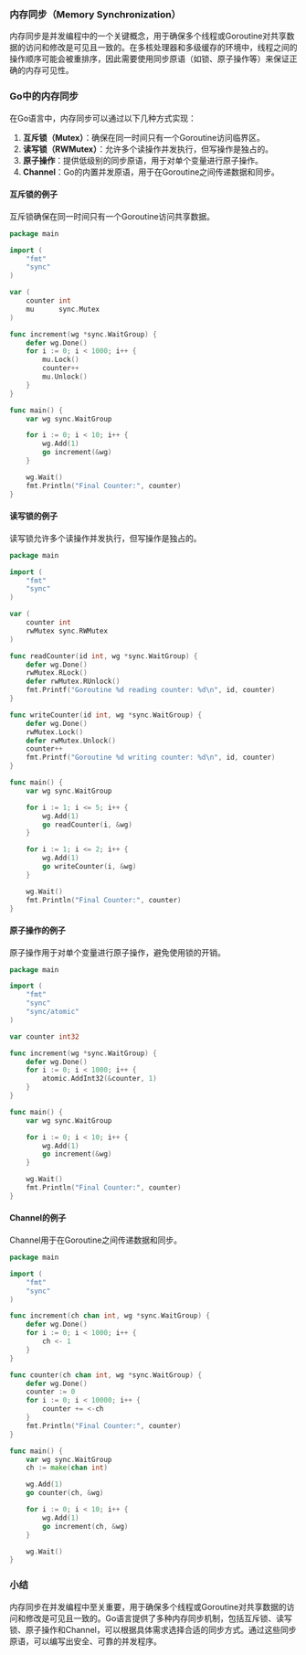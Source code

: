 ### 内存同步（Memory Synchronization）

内存同步是并发编程中的一个关键概念，用于确保多个线程或Goroutine对共享数据的访问和修改是可见且一致的。在多核处理器和多级缓存的环境中，线程之间的操作顺序可能会被重排序，因此需要使用同步原语（如锁、原子操作等）来保证正确的内存可见性。

### Go中的内存同步

在Go语言中，内存同步可以通过以下几种方式实现：

1. **互斥锁（Mutex）**：确保在同一时间只有一个Goroutine访问临界区。
2. **读写锁（RWMutex）**：允许多个读操作并发执行，但写操作是独占的。
3. **原子操作**：提供低级别的同步原语，用于对单个变量进行原子操作。
4. **Channel**：Go的内置并发原语，用于在Goroutine之间传递数据和同步。

#### 互斥锁的例子

互斥锁确保在同一时间只有一个Goroutine访问共享数据。

```go
package main

import (
	"fmt"
	"sync"
)

var (
	counter int
	mu      sync.Mutex
)

func increment(wg *sync.WaitGroup) {
	defer wg.Done()
	for i := 0; i < 1000; i++ {
		mu.Lock()
		counter++
		mu.Unlock()
	}
}

func main() {
	var wg sync.WaitGroup

	for i := 0; i < 10; i++ {
		wg.Add(1)
		go increment(&wg)
	}

	wg.Wait()
	fmt.Println("Final Counter:", counter)
}
```

#### 读写锁的例子

读写锁允许多个读操作并发执行，但写操作是独占的。

```go
package main

import (
	"fmt"
	"sync"
)

var (
	counter int
	rwMutex sync.RWMutex
)

func readCounter(id int, wg *sync.WaitGroup) {
	defer wg.Done()
	rwMutex.RLock()
	defer rwMutex.RUnlock()
	fmt.Printf("Goroutine %d reading counter: %d\n", id, counter)
}

func writeCounter(id int, wg *sync.WaitGroup) {
	defer wg.Done()
	rwMutex.Lock()
	defer rwMutex.Unlock()
	counter++
	fmt.Printf("Goroutine %d writing counter: %d\n", id, counter)
}

func main() {
	var wg sync.WaitGroup

	for i := 1; i <= 5; i++ {
		wg.Add(1)
		go readCounter(i, &wg)
	}

	for i := 1; i <= 2; i++ {
		wg.Add(1)
		go writeCounter(i, &wg)
	}

	wg.Wait()
	fmt.Println("Final Counter:", counter)
}
```

#### 原子操作的例子

原子操作用于对单个变量进行原子操作，避免使用锁的开销。

```go
package main

import (
	"fmt"
	"sync"
	"sync/atomic"
)

var counter int32

func increment(wg *sync.WaitGroup) {
	defer wg.Done()
	for i := 0; i < 1000; i++ {
		atomic.AddInt32(&counter, 1)
	}
}

func main() {
	var wg sync.WaitGroup

	for i := 0; i < 10; i++ {
		wg.Add(1)
		go increment(&wg)
	}

	wg.Wait()
	fmt.Println("Final Counter:", counter)
}
```

#### Channel的例子

Channel用于在Goroutine之间传递数据和同步。

```go
package main

import (
	"fmt"
	"sync"
)

func increment(ch chan int, wg *sync.WaitGroup) {
	defer wg.Done()
	for i := 0; i < 1000; i++ {
		ch <- 1
	}
}

func counter(ch chan int, wg *sync.WaitGroup) {
	defer wg.Done()
	counter := 0
	for i := 0; i < 10000; i++ {
		counter += <-ch
	}
	fmt.Println("Final Counter:", counter)
}

func main() {
	var wg sync.WaitGroup
	ch := make(chan int)

	wg.Add(1)
	go counter(ch, &wg)

	for i := 0; i < 10; i++ {
		wg.Add(1)
		go increment(ch, &wg)
	}

	wg.Wait()
}
```

### 小结

内存同步在并发编程中至关重要，用于确保多个线程或Goroutine对共享数据的访问和修改是可见且一致的。Go语言提供了多种内存同步机制，包括互斥锁、读写锁、原子操作和Channel，可以根据具体需求选择合适的同步方式。通过这些同步原语，可以编写出安全、可靠的并发程序。